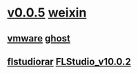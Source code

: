 # [v0.0.5](https://github.com/littleflute/software1/edit/master/README.md) [weixin](https://github.com/littleflute/weixin)
## [vmware](https://github.com/littleflute/bljob/tree/master/vmware)  [ghost](https://github.com/littleflute/ghost)

## [flstudiorar](flstudiorar) [FLStudio_v10.0.2](https://github.com/littleflute/software1/releases/download/FLStudio10/FL.Studio.v10.0.2.rar)
